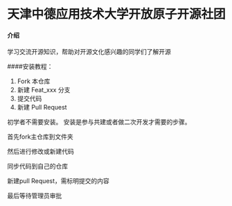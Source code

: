 # 天津中德应用技术大学开放原子开源社团

#### 介绍
学习交流开源知识，帮助对开源文化感兴趣的同学们了解开源


####安装教程：

1.  Fork 本仓库
2.  新建 Feat_xxx 分支
3.  提交代码
4.  新建 Pull Request


初学者不需要安装。 安装是参与共建或者做二次开发才需要的步骤。

首先fork主仓库到文件夹

然后进行修改或新建代码

同步代码到自己的仓库

新建pull Request，需标明提交的内容

最后等待管理员审批